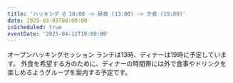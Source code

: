 ```yaml
---
title: 'ハッキング @ 10:00 -> 昼食 (13:00) -> 夕食 (19:00)'
date: 2025-03-05T00:00:00
isScheduled: true
eventDate: '2025-04-12T10:00:00'
---
```


オープンハッキングセッション
ランチは13時、ディナーは19時に予定しています。
外食を希望する方のために、ディナーの時間帯には外で食事やドリンクを楽しめるようグループを案内する予定です。
